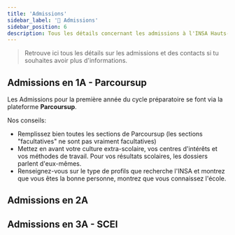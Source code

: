 ```yaml
---
title: 'Admissions'
sidebar_label: '📝 Admissions'
sidebar_position: 6
description: Tous les détails concernant les admissions à l'INSA Hauts-de-France
---
```

> Retrouve ici tous les détails sur les admissions et des contacts si tu souhaites avoir plus d'informations.

## Admissions en 1A - Parcoursup

Les Admissions pour la première année du cycle préparatoire se font via la plateforme **Parcoursup**. 

Nos conseils:
- Remplissez bien toutes les sections de Parcoursup (les sections "facultatives" ne sont pas vraiment facultatives)
- Mettez en avant votre culture extra-scolaire, vos centres d'intérêts et vos méthodes de travail. Pour vos résultats scolaires, les dossiers parlent d'eux-mêmes. 
- Renseignez-vous sur le type de profils que recherche l'INSA et montrez que vous êtes la bonne personne, montrez que vous connaissez l'école. 

## Admissions en 2A

## Admissions en 3A - SCEI
